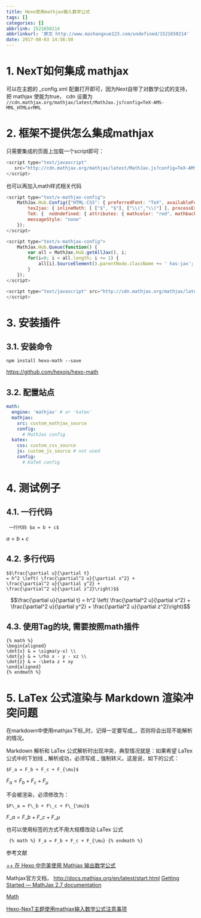 ```yaml
---
title: Hexo使用mathjax输入数学公式
tags: []
categories: []
abbrlink: 1521650214
abbrlinkurl: '原文 http://www.mashangxue123.com/undefined/1521650214'
date: 2017-08-03 14:56:50
---
```


<!-- toc -->
<!-- more -->

# 1. NexT如何集成 mathjax

可以在主题的 _config.xml 配置打开即可，因为Next自带了对数学公式的支持，
把 mathjax 使能为true， cdn 设置为 `//cdn.mathjax.org/mathjax/latest/MathJax.js?config=TeX-AMS-MML_HTMLorMML`

# 2. 框架不提供怎么集成mathjax

只需要集成的页面上加载一个script即可：

```js
<script type="text/javascript"
   src="http://cdn.mathjax.org/mathjax/latest/MathJax.js?config=TeX-AMS-MML_HTMLorMML">
</script>

```

也可以再加入math样式相关代码
```js
<script type="text/x-mathjax-config">
    MathJax.Hub.Config({"HTML-CSS": { preferredFont: "TeX", availableFonts: ["STIX","TeX"], linebreaks: { automatic:true }, EqnChunk: (MathJax.Hub.Browser.isMobile ? 10 : 50) },
        tex2jax: { inlineMath: [ ["$", "$"], ["\\(","\\)"] ], processEscapes: true, ignoreClass: "tex2jax_ignore|dno",skipTags: ['script', 'noscript', 'style', 'textarea', 'pre', 'code']},
        TeX: {  noUndefined: { attributes: { mathcolor: "red", mathbackground: "#FFEEEE", mathsize: "90%" } }, Macros: { href: "{}" } },
        messageStyle: "none"
    }); 
</script>

<script type="text/x-mathjax-config">
    MathJax.Hub.Queue(function() {
        var all = MathJax.Hub.getAllJax(), i;
        for(i=0; i < all.length; i += 1) {
            all[i].SourceElement().parentNode.className += ' has-jax';
        }
    });
</script>

<script type="text/javascript" src="http://cdn.mathjax.org/mathjax/latest/MathJax.js?config=TeX-AMS-MML_HTMLorMML">
</script>
```

# 3. 安装插件

## 3.1. 安装命令
```
npm install hexo-math --save
```
https://github.com/hexojs/hexo-math 

## 3.2. 配置站点

```yml
math:
  engine: 'mathjax' # or 'katex'
  mathjax:
    src: custom_mathjax_source
    config:
      # MathJax config
  katex:
    css: custom_css_source
    js: custom_js_source # not used
    config:
      # KaTeX config
```


# 4. 测试例子

## 4.1. 一行代码

```
 一行代码 $a = b + c$
```
 $a = b + c$

## 4.2. 多行代码

```
$$\frac{\partial u}{\partial t}
= h^2 \left( \frac{\partial^2 u}{\partial x^2} +
\frac{\partial^2 u}{\partial y^2} +
\frac{\partial^2 u}{\partial z^2}\right)$$

```

$$\frac{\partial u}{\partial t}
= h^2 \left( \frac{\partial^2 u}{\partial x^2} +
\frac{\partial^2 u}{\partial y^2} +
\frac{\partial^2 u}{\partial z^2}\right)$$

## 4.3. 使用Tag的块, 需要按照math插件

```
{% math %}
\begin{aligned}
\dot{x} & = \sigma(y-x) \\
\dot{y} & = \rho x - y - xz \\
\dot{z} & = -\beta z + xy
\end{aligned}
{% endmath %}

```

# 5. LaTex 公式渲染与 Markdown 渲染冲突问题

在markdown中使用mathjax下标_时，记得一定要写成\_，否则将会出现不能解析的情况。

Markdown 解析和 LaTex 公式解析时出现冲突，典型情况就是：如果希望 LaTex 公式中的下划线 _ 解析成功，必须写成 \_ 强制转义。这是说，如下的公式：

```
$F_a = F_b + F_c + F_{\mu}$
```

$F_a = F_b + F_c + F_{\mu}$

不会被渲染，必须修改为：

```
$F\_a = F\_b + F\_c + F\_{\mu}$
```

$F\_a = F\_b + F\_c + F\_{\mu}$

也可以使用标签的方式不用大规模改动 LaTex 公式

```
 {% math %} F_a = F_b + F_c + F_{\mu} {% endmath %}
```

参考文献

[++ 在 Hexo 中完美使用 Mathjax 输出数学公式](http://lukang.me/2014/mathjax-for-hexo.html)

Mathjax官方文档， http://docs.mathjax.org/en/latest/start.html 
 [Getting Started &mdash; MathJax 2.7 documentation](http://docs.mathjax.org/en/latest/start.html)


[Math](https://webdemo.myscript.com/views/math.html#)

[Hexo-NexT主题使用mathjax输入数学公式注意事项](http://www.befuncool.com/2016/11/20/Hexo-NexT%E4%B8%BB%E9%A2%98%E4%BD%BF%E7%94%A8mathjax%E8%BE%93%E5%85%A5%E6%95%B0%E5%AD%A6%E5%85%AC%E5%BC%8F%E6%B3%A8%E6%84%8F%E4%BA%8B%E9%A1%B9/)